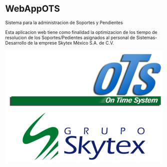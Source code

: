 # WebAppOTS
Sistema para la administracion de Soportes y Pendientes

Esta aplicacion web tiene como finalidad la optimizacion de los tiempo de resolucion de los Soportes/Pedientes asignados al personal de Sistemas-Desarrollo de la emprese Skytex México S.A. de C.V.

![Screenshot](https://github.com/fer930401/WebAppOTS/blob/master/materialDesing/Media/logo_OTS.png)
![Screenshot](https://github.com/fer930401/WebAppOTS/blob/master/materialDesing/Media/skytex.png)
